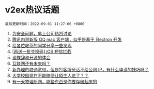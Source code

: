 # v2ex热议话题

`最后更新时间：2022-09-01 11:27:06 +0800`

1. [为安全问题，早上公司热烈讨论](https://www.v2ex.com/t/876693)
1. [腾讯内测新版 QQ mac 客户端，似乎是基于 Electron 开发](https://www.v2ex.com/t/876823)
1. [给各位喝茶的同学分享一些发现](https://www.v2ex.com/t/876775)
1. [[再送一批兑换码] iOS 短信拦截](https://www.v2ex.com/t/876876)
1. [谈裸辞和开源的体会](https://www.v2ex.com/t/876779)
1. [互联网还有未来吗？](https://www.v2ex.com/t/876674)
1. [新办理的联通宽带，但是打客服死活不给公网 IP，有什么申请的技巧吗？](https://www.v2ex.com/t/876770)
1. [大学校园现在不能随便让陌生人进了？？](https://www.v2ex.com/t/876910)
1. [有一天物理断网，哪些东西是你要存储起来的](https://www.v2ex.com/t/876861)

